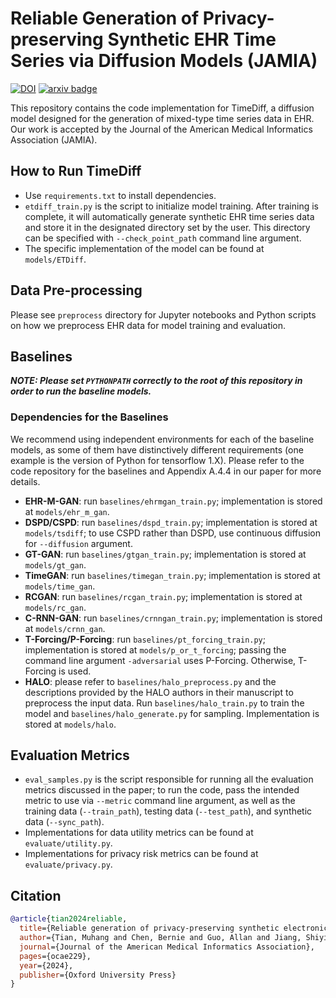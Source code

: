 # Reliable Generation of Privacy-preserving Synthetic EHR Time Series via Diffusion Models (JAMIA)
[![DOI](https://img.shields.io/badge/DOI-10.1093/jamia/ocae229-blue.svg)](https://doi.org/10.1093/jamia/ocae229) [![arxiv badge](https://img.shields.io/badge/arXiv-2310.15290-red)](https://arxiv.org/abs/2310.15290)

This repository contains the code implementation for TimeDiff, a diffusion model designed for the generation of mixed-type time series data in EHR. Our work is accepted by the Journal of the American Medical Informatics Association (JAMIA).

## How to Run TimeDiff
* Use `requirements.txt` to install dependencies.
* `etdiff_train.py` is the script to initialize model training. After training is complete, it will automatically generate synthetic EHR time series data and store it in the designated directory set by the user. This directory can be specified with `--check_point_path` command line argument.
* The specific implementation of the model can be found at `models/ETDiff`.

## Data Pre-processing
Please see `preprocess` directory for Jupyter notebooks and Python scripts on how we preprocess EHR data for model training and evaluation.

## Baselines
***NOTE: Please set `PYTHONPATH` correctly to the root of this repository in order to run the baseline models.***

### Dependencies for the Baselines
We recommend using independent environments for each of the baseline models, as some of them have distinctively different requirements (one example is the version of Python for tensorflow 1.X). Please refer to the code repository for the baselines and Appendix A.4.4 in our paper for more details.

* **EHR-M-GAN**: run `baselines/ehrmgan_train.py`; implementation is stored at `models/ehr_m_gan`.
* **DSPD/CSPD**: run `baselines/dspd_train.py`; implementation is stored at `models/tsdiff`; to use CSPD rather than DSPD, use continuous diffusion for `--diffusion` argument.
* **GT-GAN**: run `baselines/gtgan_train.py`; implementation is stored at `models/gt_gan`.
* **TimeGAN**:  run `baselines/timegan_train.py`; implementation is stored at `models/time_gan`.
* **RCGAN**: run `baselines/rcgan_train.py`; implementation is stored at `models/rc_gan`.
* **C-RNN-GAN**: run `baselines/crnngan_train.py`; implementation is stored at `models/crnn_gan`.
* **T-Forcing/P-Forcing**: run `baselines/pt_forcing_train.py`; implementation is stored at `models/p_or_t_forcing`; passing the command line argument `-adversarial` uses P-Forcing. Otherwise, T-Forcing is used.
* **HALO**: please refer to `baselines/halo_preprocess.py` and the descriptions provided by the HALO authors in their manuscript to preprocess the input data. Run `baselines/halo_train.py` to train the model and `baselines/halo_generate.py` for sampling. Implementation is stored at `models/halo`.

## Evaluation Metrics
* `eval_samples.py` is the script responsible for running all the evaluation metrics discussed in the paper; to run the code, pass the intended metric to use via `--metric` command line argument, as well as the training data (`--train_path`), testing data (`--test_path`), and synthetic data (`--sync_path`).
* Implementations for data utility metrics can be found at `evaluate/utility.py`.
* Implementations for privacy risk metrics can be found at `evaluate/privacy.py`.

## Citation
```BibTex
@article{tian2024reliable,
  title={Reliable generation of privacy-preserving synthetic electronic health record time series via diffusion models},
  author={Tian, Muhang and Chen, Bernie and Guo, Allan and Jiang, Shiyi and Zhang, Anru R},
  journal={Journal of the American Medical Informatics Association},
  pages={ocae229},
  year={2024},
  publisher={Oxford University Press}
}
```
